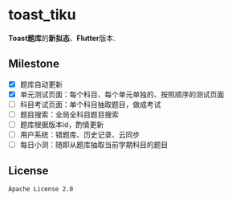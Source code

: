 # toast_tiku

**Toast题库**的**新拟态**、**Flutter**版本.

## Milestone
- [x] 题库自动更新
- [x] 单元测试页面：每个科目、每个单元单独的、按照顺序的测试页面
- [ ] 科目考试页面：单个科目抽取题目，做成考试
- [ ] 题目搜索：全局全科目题目搜索
- [ ] 题库根据版本id，酌情更新
- [ ] 用户系统：错题库、历史记录、云同步
- [ ] 每日小测：随即从题库抽取当前学期科目的题目

## License
`Apache License 2.0`
